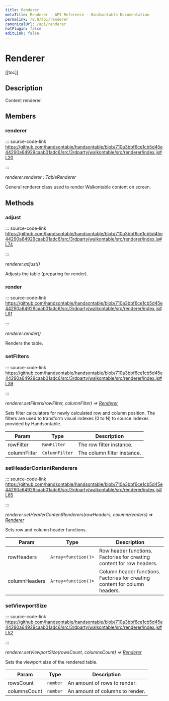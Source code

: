 ```yaml
---
title: Renderer
metaTitle: Renderer - API Reference - Handsontable Documentation
permalink: /8.0/api/renderer
canonicalUrl: /api/renderer
hotPlugin: false
editLink: false
---
```


# Renderer

[[toc]]

## Description

Content renderer.


## Members

### renderer
  
::: source-code-link https://github.com/handsontable/handsontable/blob/710a3bbf6ce1cb5d45e44290a64929caab01adc6/src/3rdparty/walkontable/src/renderer/index.js#L20

:::

_renderer.renderer : TableRenderer_

General renderer class used to render Walkontable content on screen.


## Methods

### adjust
  
::: source-code-link https://github.com/handsontable/handsontable/blob/710a3bbf6ce1cb5d45e44290a64929caab01adc6/src/3rdparty/walkontable/src/renderer/index.js#L74

:::

_renderer.adjust()_

Adjusts the table (preparing for render).



### render
  
::: source-code-link https://github.com/handsontable/handsontable/blob/710a3bbf6ce1cb5d45e44290a64929caab01adc6/src/3rdparty/walkontable/src/renderer/index.js#L81

:::

_renderer.render()_

Renders the table.



### setFilters
  
::: source-code-link https://github.com/handsontable/handsontable/blob/710a3bbf6ce1cb5d45e44290a64929caab01adc6/src/3rdparty/walkontable/src/renderer/index.js#L39

:::

_renderer.setFilters(rowFilter, columnFilter) ⇒ [Renderer](@/api/renderer.md)_

Sets filter calculators for newly calculated row and column position. The filters are used to transform visual
indexes (0 to N) to source indexes provided by Handsontable.


| Param | Type | Description |
| --- | --- | --- |
| rowFilter | `RowFilter` | The row filter instance. |
| columnFilter | `ColumnFilter` | The column filter instance. |



### setHeaderContentRenderers
  
::: source-code-link https://github.com/handsontable/handsontable/blob/710a3bbf6ce1cb5d45e44290a64929caab01adc6/src/3rdparty/walkontable/src/renderer/index.js#L65

:::

_renderer.setHeaderContentRenderers(rowHeaders, columnHeaders) ⇒ [Renderer](@/api/renderer.md)_

Sets row and column header functions.


| Param | Type | Description |
| --- | --- | --- |
| rowHeaders | `Array<function()>` | Row header functions. Factories for creating content for row headers. |
| columnHeaders | `Array<function()>` | Column header functions. Factories for creating content for column headers. |



### setViewportSize
  
::: source-code-link https://github.com/handsontable/handsontable/blob/710a3bbf6ce1cb5d45e44290a64929caab01adc6/src/3rdparty/walkontable/src/renderer/index.js#L52

:::

_renderer.setViewportSize(rowsCount, columnsCount) ⇒ [Renderer](@/api/renderer.md)_

Sets the viewport size of the rendered table.


| Param | Type | Description |
| --- | --- | --- |
| rowsCount | `number` | An amount of rows to render. |
| columnsCount | `number` | An amount of columns to render. |


